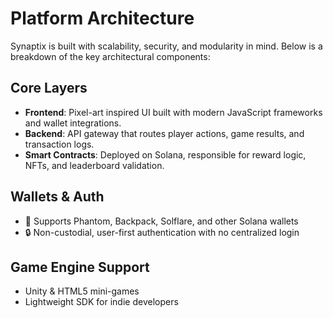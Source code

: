 # Platform Architecture

Synaptix is built with scalability, security, and modularity in mind. Below is a breakdown of the key architectural components:

## Core Layers
- **Frontend**: Pixel-art inspired UI built with modern JavaScript frameworks and wallet integrations.
- **Backend**: API gateway that routes player actions, game results, and transaction logs.
- **Smart Contracts**: Deployed on Solana, responsible for reward logic, NFTs, and leaderboard validation.

## Wallets & Auth
- 🔑 Supports Phantom, Backpack, Solflare, and other Solana wallets
- 🔒 Non-custodial, user-first authentication with no centralized login

## Game Engine Support
- Unity & HTML5 mini-games
- Lightweight SDK for indie developers
